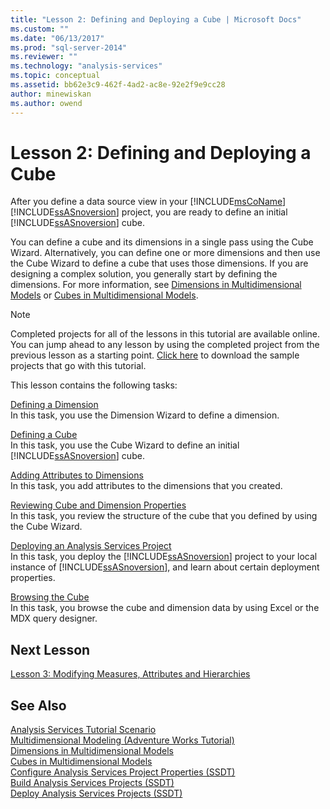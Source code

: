 ```yaml
---
title: "Lesson 2: Defining and Deploying a Cube | Microsoft Docs"
ms.custom: ""
ms.date: "06/13/2017"
ms.prod: "sql-server-2014"
ms.reviewer: ""
ms.technology: "analysis-services"
ms.topic: conceptual
ms.assetid: bb62e3c9-462f-4ad2-ac8e-92e2f9e9cc28
author: minewiskan
ms.author: owend
---
```

# Lesson 2: Defining and Deploying a Cube
  After you define a data source view in your [!INCLUDE[msCoName](../includes/msconame-md.md)] [!INCLUDE[ssASnoversion](../includes/ssasnoversion-md.md)] project, you are ready to define an initial [!INCLUDE[ssASnoversion](../includes/ssasnoversion-md.md)] cube.  
  
 You can define a cube and its dimensions in a single pass using the Cube Wizard. Alternatively, you can define one or more dimensions and then use the Cube Wizard to define a cube that uses those dimensions. If you are designing a complex solution, you generally start by defining the dimensions. For more information, see [Dimensions in Multidimensional Models](multidimensional-models/dimensions-in-multidimensional-models.md) or [Cubes in Multidimensional Models](multidimensional-models/cubes-in-multidimensional-models.md).  
  
> [!NOTE]  
>  Completed projects for all of the lessons in this tutorial are available online. You can jump ahead to any lesson by using the completed project from the previous lesson as a starting point. [Click here](https://go.microsoft.com/fwlink/?LinkID=221866) to download the sample projects that go with this tutorial.  
  
 This lesson contains the following tasks:  
  
 [Defining a Dimension](lesson-2-1-defining-a-dimension.md)  
 In this task, you use the Dimension Wizard to define a dimension.  
  
 [Defining a Cube](lesson-2-2-defining-a-cube.md)  
 In this task, you use the Cube Wizard to define an initial [!INCLUDE[ssASnoversion](../includes/ssasnoversion-md.md)] cube.  
  
 [Adding Attributes to Dimensions](lesson-2-3-adding-attributes-to-dimensions.md)  
 In this task, you add attributes to the dimensions that you created.  
  
 [Reviewing Cube and Dimension Properties](lesson-2-4-reviewing-cube-and-dimension-properties.md)  
 In this task, you review the structure of the cube that you defined by using the Cube Wizard.  
  
 [Deploying an Analysis Services Project](lesson-2-5-deploying-an-analysis-services-project.md)  
 In this task, you deploy the [!INCLUDE[ssASnoversion](../includes/ssasnoversion-md.md)] project to your local instance of [!INCLUDE[ssASnoversion](../includes/ssasnoversion-md.md)], and learn about certain deployment properties.  
  
 [Browsing the Cube](lesson-2-6-browsing-the-cube.md)  
 In this task, you browse the cube and dimension data by using Excel or the MDX query designer.  
  
## Next Lesson  
 [Lesson 3: Modifying Measures, Attributes and Hierarchies](lesson-3-modifying-measures-attributes-and-hierarchies.md)  
  
## See Also  
 [Analysis Services Tutorial Scenario](analysis-services-tutorial-scenario.md)   
 [Multidimensional Modeling &#40;Adventure Works Tutorial&#41;](multidimensional-modeling-adventure-works-tutorial.md)   
 [Dimensions in Multidimensional Models](multidimensional-models/dimensions-in-multidimensional-models.md)   
 [Cubes in Multidimensional Models](multidimensional-models/cubes-in-multidimensional-models.md)   
 [Configure Analysis Services Project Properties &#40;SSDT&#41;](multidimensional-models/configure-analysis-services-project-properties-ssdt.md)   
 [Build Analysis Services Projects &#40;SSDT&#41;](multidimensional-models/build-analysis-services-projects-ssdt.md)   
 [Deploy Analysis Services Projects &#40;SSDT&#41;](multidimensional-models/deploy-analysis-services-projects-ssdt.md)  
  
  
